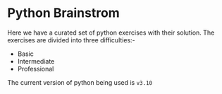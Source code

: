 # Python Brainstrom
Here we have a curated set of python exercises with their solution.
The exercises are divided into three difficulties:-
- Basic
- Intermediate
- Professional

The current version of python being used is `v3.10`
